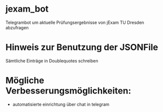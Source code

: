 # jexam_bot
Telegrambot um aktuelle Prüfungsergebnisse von jExam TU Dresden abzufragen


# Hinweis zur Benutzung der JSONFile
Sämtliche Einträge in Doublequotes schreiben

# Mögliche Verbesserungsmöglichkeiten:
* automatisierte einrichtung über chat in telegram
